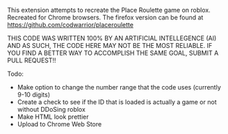 This extension attempts to recreate the Place Roulette game on roblox. Recreated for Chrome browsers.
The firefox version can be found at https://github.com/codwarrior/placeroulette

THIS CODE WAS WRITTEN 100% BY AN ARTIFICIAL INTELLEGENCE (AI) AND AS SUCH, THE CODE HERE MAY NOT BE THE MOST RELIABLE. IF YOU FIND A BETTER WAY TO ACCOMPLISH THE SAME GOAL, SUBMIT A PULL REQUEST!!

Todo:

  -  Make option to change the number range that the code uses (currently 9-10 digits)
  -  Create a check to see if the ID that is loaded is actually a game or not without DDoSing roblox
  -  Make HTML look prettier
  -  Upload to Chrome Web Store
